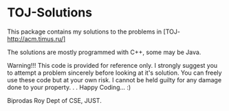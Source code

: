 TOJ-Solutions
=====================

This package contains my solutions to the problems in [TOJ- http://acm.timus.ru/]

The solutions are mostly programmed with C++, some may be Java.

Warning!!!
This code is provided for reference only. 
I strongly suggest you to attempt a problem sincerely before looking at it's solution.
You can freely use these code but at your own risk. I cannot be held guilty for any damage done to your property.
.
.
Happy Coding... :)

Biprodas Roy
Dept of CSE, JUST.
